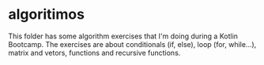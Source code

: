 # algoritimos
This folder has some algorithm exercises that I'm doing during a Kotlin Bootcamp.
The exercises are about conditionals (if, else), loop (for, while...), matrix and vetors, functions and recursive functions.
